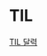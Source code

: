 # TIL
<a href="https://www.notion.so/5f23a2079bab47e2a246726a82041954?v=5811a341511d44b28a393449b01ce605">TIL 달력</a>
